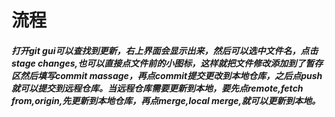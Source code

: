 ﻿# 流程
##### 打开git gui可以查找到更新，右上界面会显示出来，然后可以选中文件名，点击stage changes,也可以直接点文件前的小图标，这样就把文件修改添加到了暂存区然后填写commit  massage，再点commit提交更改到本地仓库，之后点push就可以提交到远程仓库。当远程仓库需要更新到本地，要先点remote,fetch from,origin,先更新到本地仓库，再点merge,local merge,就可以更新到本地。
